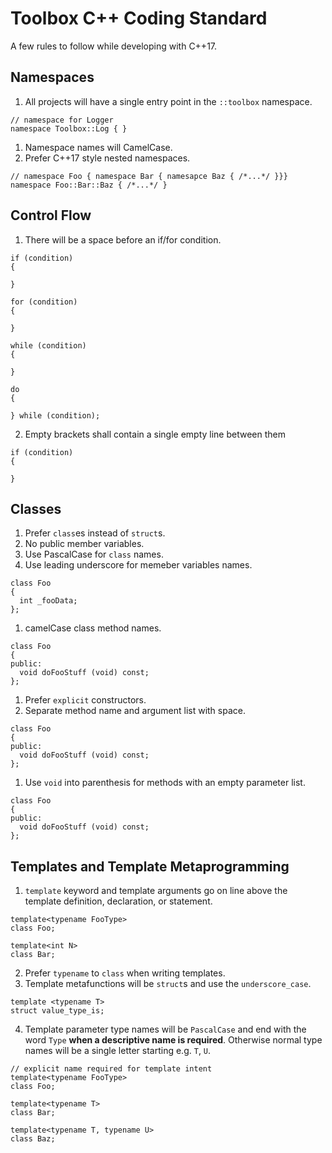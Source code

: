 # Toolbox C++ Coding Standard

A few rules to follow while developing with C++17.

## Namespaces
  1. All projects will have a single entry point in the `::toolbox` namespace.
  ```
  // namespace for Logger
  namespace Toolbox::Log { }
  ```
  1. Namespace names will CamelCase.
  1. Prefer C++17 style nested namespaces.
  ```
  // namespace Foo { namespace Bar { namesapce Baz { /*...*/ }}}
  namespace Foo::Bar::Baz { /*...*/ }
  ```

## Control Flow
  1. There will be a space before an if/for condition.
  ```
  if (condition)
  {

  }
  ```
  ```
  for (condition)
  {

  }
  ```
  ```
  while (condition)
  {

  }
  ```
  ```
  do
  {

  } while (condition);
  ```

  2. Empty brackets shall contain a single empty line between them
  ```
  if (condition)
  {

  }
  ```

## Classes

  1. Prefer `class`es instead of `struct`s.
  1. No public member variables.
  1. Use PascalCase for `class` names.
  1. Use leading underscore for memeber variables names.
  ```
  class Foo
  {
    int _fooData;
  };
  ```
  1. camelCase class method names.
  ```
  class Foo
  {
  public:
    void doFooStuff (void) const;
  };
  ```
  1. Prefer `explicit` constructors. 
  1. Separate method name and argument list with space.
  ```
  class Foo
  {
  public:
    void doFooStuff (void) const;
  };
  ```
  1. Use `void` into parenthesis for methods with an empty parameter list.
  ```
  class Foo
  {
  public:
    void doFooStuff (void) const;
  };
  ```

## Templates and Template Metaprogramming
  1. `template` keyword and template arguments go on line above the template definition, declaration, or statement.
  ```
  template<typename FooType>
  class Foo;

  template<int N>
  class Bar;
  ```
  2. Prefer `typename` to `class` when writing templates.
  3. Template metafunctions will be `struct`s and use the `underscore_case`.
  ```
  template <typename T>
  struct value_type_is;
  ```

  4. Template parameter type names will be `PascalCase` and end with the word `Type` **when a descriptive name is required**. Otherwise normal type names will be a single letter starting e.g. `T`, `U`. 
  ```
  // explicit name required for template intent
  template<typename FooType>
  class Foo;

  template<typename T>
  class Bar;

  template<typename T, typename U>
  class Baz;
  ```
